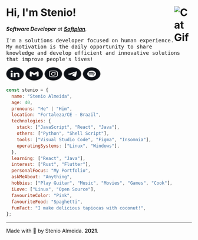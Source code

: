<h1><strong>Hi, I'm Stenio!</strong> <img align="right" src="https://user-images.githubusercontent.com/5713670/87202985-820dcb80-c2b6-11ea-9f56-7ec461c497c3.gif" alt="Cat Gif" style="width: 3rem" /></h1>

_**Software Developer** at [**Softplan**](https://www.softplan.com.br)._

<samp>I'm a solutions developer focused on human experience. My motivation is the daily opportunity to share knowledge and develop efficient and innovative solutions that improve people's lives!</samp>

<div>

[<img src="./etc/assets/social-linkedin.svg" alt="Linkedin" width="48" height="36" />][linkedin]
[<img src="./etc/assets/social-gmail.svg" alt="Gmail" width="48" height="36" />][gmail]
[<img src="./etc/assets/social-instagram.svg" alt="Instagram" width="48" height="36" />][instagram]
[<img src="./etc/assets/social-telegram.svg" alt="Telegram" width="48" height="36" />][telegram]
[<img src="./etc/assets/social-spotify.svg" alt="Spotify" width="48" height="36" />][spotify]

</div>

```javascript
const stenio = {
  name: "Stenio Almeida",
  age: 40,
  pronouns: "He" | "Him",
  location: "Fortaleza/CE - Brazil",
  technologies: {
    stack: ["JavaScript", "React", "Java"],
    others: ["Python", "Shell Script"],
    tools: ["Visual Studio Code", "Figma", "Insomnia"],
    operatingSystems: ["Linux", "Windows"],
  },
  learning: ["React", "Java"],
  interest: ["Rust", "Flutter"],
  personalFocus: "My Portfolio",
  askMeAbout: "Anything",
  hobbies: ["Play Guitar", "Music", "Movies", "Games", "Cook"],
  iLove: ["Linux", "Open Source"],
  favouriteColor: "Pink",
  favouriteFood: "Spaghetti",
  funFact: "I make delicious tapiocas with coconut!",
};
```

---

Made with 💞 by Stenio Almeida. **2021**.

[linkedin]: https://linkedin.com/in/stenioas/
[gmail]: mailto:stenioas@gmail.com
[instagram]: https://instagram.com/stenioas/
[telegram]: https://t.me/stenioas/
[spotify]: https://open.spotify.com/user/stenioas/
